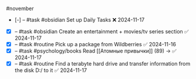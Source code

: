 #november

- [-] – #task #obsidian Set up Daily Tasks ❌ 2024-11-17
- [x] – #task #obsidian Create an entertainment + movies/tv series section ✅ 2024-11-17
- [x] – #task #routine Pick up a package from Wildberries ✅ 2024-11-16
- [x] – #task #psychology/books Read [[Атомные привычки]] (89) -> ✅ 2024-11-17
- [x] – #task #routine Find a terabyte hard drive and transfer information from the disk D:/ to it ✅ 2024-11-17